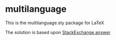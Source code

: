 # multilanguage
This is the multilanguage.sty package for LaTeX

The solution is based upon [StackExchange answer](http://tex.stackexchange.com/questions/5076/is-it-possible-to-keep-my-translation-together-with-original-text/31401#31401)
